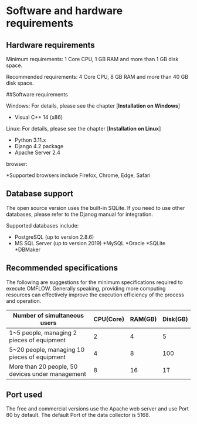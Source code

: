 
# Software and hardware requirements

## Hardware requirements

Minimum requirements: 1 Core CPU, 1 GB RAM and more than 1 GB disk space.

Recommended requirements: 4 Core CPU, 8 GB RAM and more than 40 GB disk space.

##Software requirements

Windows: For details, please see the chapter [**Installation on Windows**]

* Visual C++ 14 (x86)

Linux: For details, please see the chapter [**Installation on Linux**]

* Python 3.11.x
* Django 4.2 package
* Apache Server 2.4

browser:

*Supported browsers include Firefox, Chrome, Edge, Safari

## Database support

The open source version uses the built-in SQLite. If you need to use other databases, please refer to the Djanog manual for integration.

Supported databases include:

* PostgreSQL (up to version 2.8.6)
* MS SQL Server (up to version 2019)
*MySQL
*Oracle
*SQLite
*DBMaker

## Recommended specifications

The following are suggestions for the minimum specifications required to execute OMFLOW. Generally speaking, providing more computing resources can effectively improve the execution efficiency of the process and operation.

| Number of simultaneous users | CPU(Core) | RAM(GB) | Disk(GB) |
| ---------------------- | --------- | ------- | -------- |
| 1\~5 people, managing 2 pieces of equipment | 2 | 4 | 5 |
| 5\~20 people, managing 10 pieces of equipment | 4 | 8 | 100 |
| More than 20 people, 50 devices under management | 8 | 16 | 1T |

## Port used

The free and commercial versions use the Apache web server and use Port 80 by default. The default Port of the data collector is 5168.

